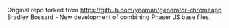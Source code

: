 Original repo forked from https://github.com/yeoman/generator-chromeapp
Bradley Bossard - New development of combining Phaser JS base files.
